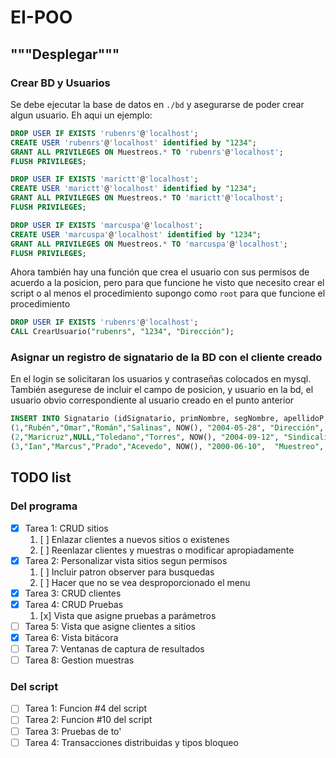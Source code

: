 # EI-POO
## """Desplegar"""

### Crear BD y Usuarios
Se debe ejecutar la base de datos en `./bd` y asegurarse de 
poder crear algun usuario. Eh aqui un ejemplo:
```sql
DROP USER IF EXISTS 'rubenrs'@'localhost';
CREATE USER 'rubenrs'@'localhost' identified by "1234";
GRANT ALL PRIVILEGES ON Muestreos.* TO 'rubenrs'@'localhost';
FLUSH PRIVILEGES;

DROP USER IF EXISTS 'marictt'@'localhost';
CREATE USER 'marictt'@'localhost' identified by "1234";
GRANT ALL PRIVILEGES ON Muestreos.* TO 'marictt'@'localhost';
FLUSH PRIVILEGES;

DROP USER IF EXISTS 'marcuspa'@'localhost';
CREATE USER 'marcuspa'@'localhost' identified by "1234";
GRANT ALL PRIVILEGES ON Muestreos.* TO 'marcuspa'@'localhost';
FLUSH PRIVILEGES;
```

Ahora también hay una función que crea el usuario con sus permisos de
acuerdo a la posicion, pero para que funcione he visto que necesito 
crear el script o al menos el procedimiento supongo como `root` para
que funcione el procedimiento
```sql
DROP USER IF EXISTS 'rubenrs'@'localhost';
CALL CrearUsuario("rubenrs", "1234", "Dirección");
```

### Asignar un registro de signatario de la BD con el cliente creado
En el login se solicitaran los usuarios y contraseñas colocados
en mysql. También asegurese de incluir el campo de posicion,
y usuario en la bd, el usuario obvio correspondiente al usuario
creado en el punto anterior
```sql
INSERT INTO Signatario (idSignatario, primNombre, segNombre, apellidoP, apellidoM,fIngreso,fNacimiento, posicion, usuario) VALUES
(1,"Rubén","Omar","Román","Salinas", NOW(), "2004-05-28", "Dirección", "rubenrs@localhost"),
(2,"Maricruz",NULL,"Toledano","Torres", NOW(), "2004-09-12", "Sindicalizado", "marictt@localhost"),
(3,"Ian","Marcus","Prado","Acevedo", NOW(), "2000-06-10",  "Muestreo", "marcuspa@localhost");
```

## TODO list
### Del programa
- [x] Tarea 1: CRUD sitios
    1. [ ] Enlazar clientes a nuevos sitios o existenes
    2. [ ] Reenlazar clientes y muestras o modificar apropiadamente
- [x] Tarea 2: Personalizar vista sitios segun permisos
    1. [ ] Incluir patron observer para busquedas
    2. [ ] Hacer que no se vea desproporcionado el menu
- [x] Tarea 3: CRUD clientes
- [x] Tarea 4: CRUD Pruebas
    1. [x] Vista que asigne pruebas a parámetros
- [ ] Tarea 5: Vista que asigne clientes a sitios
- [x] Tarea 6: Vista bitácora
- [ ] Tarea 7: Ventanas de captura de resultados
- [ ] Tarea 8: Gestion muestras

### Del script
- [ ] Tarea 1: Funcion #4 del script
- [ ] Tarea 2: Funcion #10 del script
- [ ] Tarea 3: Pruebas de to'
- [ ] Tarea 4: Transacciones distribuidas y tipos bloqueo
